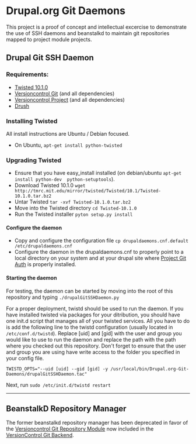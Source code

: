 # Drupal.org Git Daemons

This project is a proof of concept and intellectual excercise to demonstrate the use of SSH daemons and beanstalkd to maintain git repositories mapped to project module projects.

## Drupal Git SSH Daemon

### Requirements:
- [Twisted 10.1.0](http://twistedmatrix.com/trac/wiki/Downloads)
- [Versioncontrol Git](http://drupal.org/project/versioncontrol_git) (and all dependencies)
- [Versioncontrol Project](http://drupal.org/project/versioncontrol_project) (and all dependencies)
- [Drush](http://drupal.org/project/drush)

### Installing Twisted

All install instructions are Ubuntu / Debian focused.

- On Ubuntu, `apt-get install python-twisted`

### Upgrading Twisted

- Ensure that you have easy_install installed (on debian/ubuntu `apt-get install python-dev  python-setuptools`).
- Download Twisted 10.1.0 `wget http://tmrc.mit.edu/mirror/twisted/Twisted/10.1/Twisted-10.1.0.tar.bz2`
- Untar Twisted `tar -xvf Twisted-10.1.0.tar.bz2`
- Move into the Twisted directory `cd Twisted-10.1.0`
- Run the Twisted installer `pyton setup.py install`

#### Configure the daemon

- Copy and configure the configuration file `cp drupaldaemons.cnf.default /etc/drupaldaemons.cnf`
- Configure the daemon in the drupaldaemons.cnf to properly point to a local directory on your system and at your drupal site where [Project Git Auth](https://github.com/tizzo/Project-Git-Auth) is properly installed.

#### Starting the daemon

For testing, the daemon can be started by moving into the root of this repository and typing `./drupalGitSSHDaemon.py`

For a proper deployment, twistd should be used to run the daemon.  If you have installed twisted via packages for your ditribution, you should have one init.d script that manages all of your twisted services.  All you have to do is add the following line to the twistd configuration (usually located in `/etc/conf.d/twistd`).  Replace [uid] and [gid] with the user and group you would like to use to run the daemon and replace the path with the path where you checked out this repository.  Don't forget to ensure that the user and group you are using have write access to the folder you specified in your config file.

`TWISTD_OPTS="--uid [uid] --gid [gid] -y /usr/local/bin/Drupal.org-Git-Daemons/drupalGitSSHDaemon.tac"`

Next, run `sudo /etc/init.d/twistd restart`

------------------------------------------------------

## BeanstalkD Repository Manager

The former beanstalkd repository manager has been deprecated in favor of the [Versioncontrol Git Repository Module](http://drupalcode.org/viewvc/drupal/contributions/modules/versioncontrol_git/versioncontrol_git_repo_manager/?pathrev=DRUPAL-6--2) now included in the [VersionControl Git Backend](http://drupal.org/project/versioncontrol_git).
